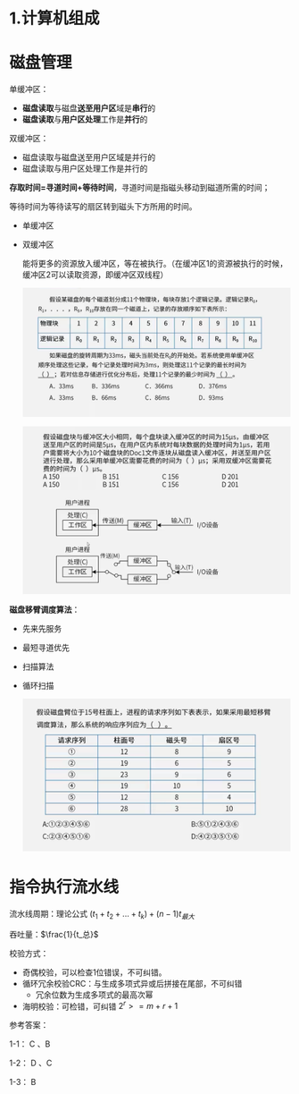 # 1.计算机组成

# 磁盘管理

单缓冲区：

- **磁盘读取**与磁盘**送至用户区**域是**串行**的
- **磁盘读取**与**用户区处理**工作是**并行**的

双缓冲区：

- 磁盘读取与磁盘送至用户区域是并行的
- 磁盘读取与用户区处理工作是并行的

**存取时间=寻道时间+等待时间**，寻道时间是指磁头移动到磁道所需的时间；

等待时间为等待读写的扇区转到磁头下方所用的时间。

- 单缓冲区

- 双缓冲区

  能将更多的资源放入缓冲区，等在被执行。（在缓冲区1的资源被执行的时候，缓冲区2可以读取资源，即缓冲区双线程）
  
  ![picture](./Image/1-1.jpg)
  
  ![picture](./Image/1-2.jpg)

**磁盘移臂调度算法**：

- 先来先服务

- 最短寻道优先

- 扫描算法

- 循环扫描

  ![picture](./Image/1-3.jpg)



# 指令执行流水线

流水线周期：理论公式 $(t_1 + t_2 + ... + t_k) + (n-1)t_{最大}$

吞吐量：$\frac{1}{t_总}$



校验方式：

- 奇偶校验，可以检查1位错误，不可纠错。
- 循环冗余校验CRC：与生成多项式异或后拼接在尾部，不可纠错
  - 冗余位数为生成多项式的最高次幂
- 海明校验：可检错，可纠错  $2^r >= m+r+1$





参考答案：

1-1： C 、B

1-2： D 、C

1-3： B





















